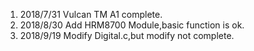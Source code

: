 1. 2018/7/31 Vulcan TM A1 complete.
2. 2018/8/30 Add HRM8700 Module,basic function is ok.
3. 2018/9/19 Modify Digital.c,but modify not complete.
